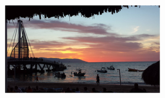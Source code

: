 ![Image of Pier at Sunset in Puerto Vallarta](https://github.com/sarajennings/markdown-portfolio/blob/add-images-links/PV%20Pier%20at%20Sunset.jpg)
